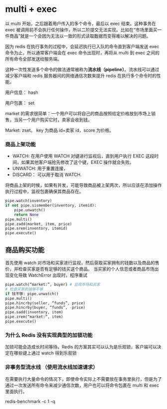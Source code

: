 # multi + exec

以 multi 开始，之后跟着用户传入的多个命令，最后以 exec 结束。这种事务在 exec 被调用前不会执行任何操作，所以二阶提交无法实现。比如在“市场里面买一件商品”就是一个会因为无法以一致的形式读取数据而变得难以解决的问题。

因为 redis 在执行事务的过程中，会延迟执行已入队的命令直到客户端发送 exec 命令为止，所以通常客户端会在 exec 命令出现时，再将从 multi 到 exec 之间的所有命令全部发送给服务端。

这种一次性发送多个命令的做法通常被称为**流水线（pipeline）**。流水线可以通过减少客户端和 redis 服务器间的网络通信次数来提升 redis 在执行多个命令时的性能。

用户信息： hash

用户包裹： set

market 的需求很简单：一个用户可以将自己的商品按照给定价格放到市场上销售，当另一个用户购买它时，卖家会收到钱。

Market: zset。 key 为商品 id+卖家 id，score 为价格。

### 商品上架功能

- WATCH: 在用户使用 WATCH 对键进行监视后，直到用户执行 EXEC 这段时间，如果其他客户端抢先修改了这个键，EXEC 操作就会失败。
- UNWATCH: 用于重置连接，
- DISCARD： 可以用于取消 WATCH.

将商品上架的时候，如果有并发，可能导致商品被上架两次，所以应该在添加操作执行过程中，监视包裹确保其商品存在。

```python
pipe.watch(inventory)
if not pipe.sismember(inventory, itemid):
    pipe.unwatch()
    return None
pipe.multi()
pipe.zadd(market, item, price)
pipe.srem(inventory, itemid)
pipe.execute()
```

## 商品购买功能

首先使用 watch 对市场和买家进行监视，然后获取买家拥有的钱数以及商品的售价，并检查买家是否有足够的钱买这个商品。
当买家的个人信息或者商品市场出现变化导致 WatchError 出现时，程序重试

```python
pipe.watch(“market:”, buyer) # 监视市场和买家
# 检查买家的钱够不够
if 钱不够: pipe.unwatch()
pipe.multi()
pipe.hincrby(seller, “funds”, price)
pipe.hincrby(buyer, “funds”, -price)
pipe.sadd(inventory, item)
pipe.zrem(“market:”, item)
pipe.execute()
```

### 为什么 Redis 没有实现典型的加锁功能

加锁可能会造成长时间等待。Redis 的方案其实可以认为是乐观锁，客户端可以决定在哪些键上通过 watch 得到乐观锁

### 非事务型流水线 （使用流水线加速请求）

在需要执行大量命令的情况下，即使命令实际上不需要放在事务里执行，但是为了通过一次发送所有命令来减少通信次数，用户也可以将命令包裹在 multi 和 exec 里面执行。

redis-benchmark -c 1 -q

